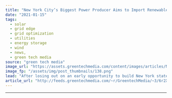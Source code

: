```yaml
---
title: "New York City’s Biggest Power Producer Aims to Import Renewable Energy From Upstate"
date: "2021-01-15"
tags: 
  - solar
  - grid edge
  - grid optimization
  - utilities
  - energy storage
  - wind
  - news,
  - green tech media
source: "green tech media"
image_url: "https://assets.greentechmedia.com/content/images/articles/New_York_Hudson_Valley_XL_Shutterstock.jpg"
image_fp: "/assets/img/post_thumbnails/138.png"
lead: "After losing out on an early opportunity to build New York state's biggest battery, the owner of New York City's biggest power plant is taking steps to import renewable electricity generated upstate. The Ravenswood Generating Station is undergoing a  ..."
article_url: "http://feeds.greentechmedia.com/~r/GreentechMedia/~3/6r2X_VYQ3xg/new-york-citys-biggest-power-producer-aims-to-import-renewable-energy-from-upstate"
---
```


---
